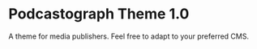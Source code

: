 Podcastograph Theme 1.0
=======

A theme for media publishers. Feel free to adapt to your preferred CMS.
